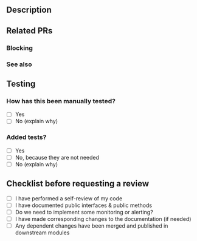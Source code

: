## Description

<!--- Describe your changes in detail. If this is a UI change, please include a screenshot. -->

## Related PRs

<!--- Please remove the whole section, if does not apply -->

### Blocking

<!--- Provide a list of PRs, that should be merged before this PR. -->

### See also

<!--- Provide a list of related PRs. -->

## Testing

### How has this been manually tested?

- [ ] Yes
- [ ] No (explain why)

<!-- Please describe the tests that you ran to verify your changes. -->

<!-- Provide instructions so we can reproduce. Please also list any relevant -->
<!-- details for your test configuration. -->

<!-- If applicable please provide a log or a screenshot. -->

### Added tests?

- [ ] Yes
- [ ] No, because they are not needed
- [ ] No (explain why)

## Checklist before requesting a review

- [ ] I have performed a self-review of my code
- [ ] I have documented public interfaces & public methods
- [ ] Do we need to implement some monitoring or alerting?
- [ ] I have made corresponding changes to the documentation (if needed)
- [ ] Any dependent changes have been merged and published in downstream modules
